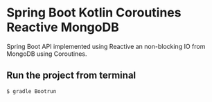 # Spring Boot Kotlin Coroutines Reactive MongoDB
 Spring Boot API implemented using Reactive an non-blocking IO from MongoDB using Coroutines.
 
 
Run the project from terminal
---------------------
```
$ gradle Bootrun
```
